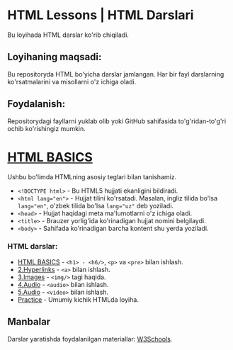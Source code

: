 # HTML Lessons | HTML Darslari

Bu loyihada HTML darslar ko'rib chiqiladi.

## Loyihaning maqsadi:
Bu repositoryda HTML bo'yicha darslar jamlangan. Har bir fayl darslarning ko'rsatmalarini va misollarni o'z ichiga oladi.

## Foydalanish:
Repositorydagi fayllarni yuklab olib yoki GitHub sahifasida to'g'ridan-to'g'ri ochib ko'rishingiz mumkin.

# <a href="https://github.com/MrAbdukarim/HTML-lessons/tree/main/1.%20HTML%20Basics">HTML BASICS<a/>
Ushbu bo'limda HTMLning asosiy teglari bilan tanishamiz.

- `<!DOCTYPE html>` - Bu HTML5 hujjati ekanligini bildiradi.
- `<html lang="en">` - Hujjat tilini ko'rsatadi. Masalan, ingliz tilida bo'lsa `lang="en"`, o'zbek tilida bo'lsa `lang="uz"` deb yoziladi.
- `<head>` - Hujjat haqidagi meta ma'lumotlarni o'z ichiga oladi.
- `<title>` - Brauzer yorlig'ida ko'rinadigan hujjat nomini belgilaydi.
- `<body>` - Sahifada ko'rinadigan barcha kontent shu yerda yoziladi.

### HTML darslar:
- <a href="https://github.com/MrAbdukarim/HTML-lessons/tree/main/1.%20HTML%20Basics">HTML BASICS<a/> -  ``<h1> - <h6/>``, ```<p>``` va ````<pre>```` bilan ishlash.
- <a href="https://github.com/MrAbdukarim/HTML-lessons/tree/main/2.Hyperlinks">2.Hyperlinks<a/> -  ``<a>`` bilan ishlash.
- <a href="https://github.com/MrAbdukarim/HTML-lessons/tree/main/3.Images">3.Images<a/> -  ``<img/>`` tagi haqida.
- <a href="https://github.com/MrAbdukarim/HTML-lessons/tree/main/4.Audio">4.Audio<a/> -  ``<audio>`` bilan ishlash.
- <a href="https://github.com/MrAbdukarim/HTML-lessons/tree/main/5.Video">5.Audio<a/> -  ``<video>`` bilan ishlash.
- <a href="https://github.com/MrAbdukarim/HTML-lessons/blob/main/Practice.html">Practice<a/> -  Umumiy kichik HTMLda loyiha.

## Manbalar
Darslar yaratishda foydalanilgan materiallar: [W3Schools](https://www.w3schools.com).
